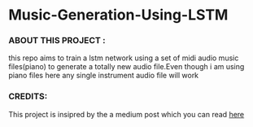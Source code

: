 # Music-Generation-Using-LSTM
<h3>ABOUT THIS PROJECT :</h3>
this repo aims to train a lstm network using a set of midi audio music files(piano) to generate a totally new audio file.Even though i am using piano files here any single instrument audio file will work<br/>

<h3>CREDITS: </h3>
This project is insipred by the a medium post which you can read  <a href = "https://towardsdatascience.com/how-to-generate-music-using-a-lstm-neural-network-in-keras-68786834d4c5">here</a>

